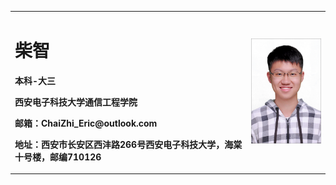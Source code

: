 <table border="0">
  <tr>
    <td width="75%">
      <h1>柴智</h1>
      <p><b>本科-大三</b></p>
      <p><b>西安电子科技大学通信工程学院</b></p>
      <p><b>邮箱：ChaiZhi_Eric@outlook.com</b></p>
      <p><b>地址：西安市长安区西沣路266号西安电子科技大学，海棠十号楼，邮编710126</b></p>
    </td>
    <td width="25%">
      <img src="/Pic/white.jpg" width="100%">   
    </td>
  </tr>
</table>
